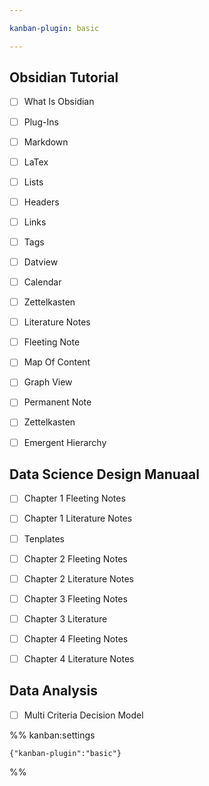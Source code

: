 ```yaml
---

kanban-plugin: basic

---
```


## Obsidian Tutorial

- [ ] What Is Obsidian
- [ ] Plug-Ins
- [ ] Markdown
- [ ] LaTex
- [ ] Lists
- [ ] Headers
- [ ] Links
- [ ] Tags
- [ ] Datview
- [ ] Calendar
- [ ] Zettelkasten
- [ ] Literature Notes
- [ ] Fleeting Note
- [ ] Map Of Content
- [ ] Graph View
- [ ] Permanent Note
- [ ] Zettelkasten
- [ ] Emergent Hierarchy


## Data Science Design Manuaal

- [ ] Chapter 1 Fleeting Notes
- [ ] Chapter 1 Literature Notes
- [ ] Tenplates
- [ ] Chapter 2 Fleeting Notes
- [ ] Chapter 2 Literature Notes
- [ ] Chapter 3 Fleeting Notes
- [ ] Chapter 3 Literature
- [ ] Chapter 4 Fleeting Notes
- [ ] Chapter 4 Literature Notes


## Data Analysis

- [ ] Multi Criteria Decision Model




%% kanban:settings
```
{"kanban-plugin":"basic"}
```
%%